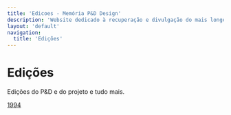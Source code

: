 ```yaml
---
title: 'Edicoes - Memória P&D Design'
description: 'Website dedicado à recuperação e divulgação do mais longevo evento científico do campo do design no Brasil.'
layout: 'default'
navigation:
  title: 'Edições'
---
```


# Edições

Edições do P&D e do projeto e tudo mais.

[1994](/edicoes/1994-1-ped-design/apresentacao)
